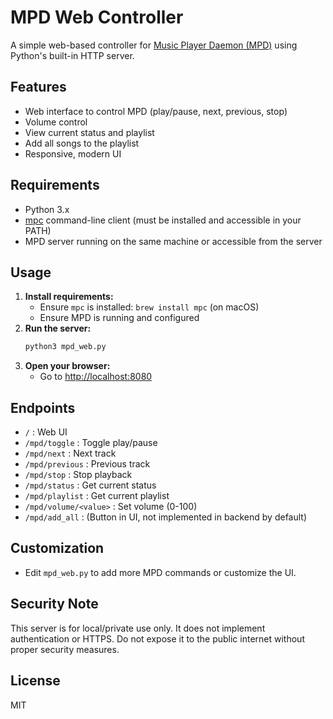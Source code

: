 # MPD Web Controller

A simple web-based controller for [Music Player Daemon (MPD)](https://www.musicpd.org/) using Python's built-in HTTP server.

## Features
- Web interface to control MPD (play/pause, next, previous, stop)
- Volume control
- View current status and playlist
- Add all songs to the playlist
- Responsive, modern UI

## Requirements
- Python 3.x
- [mpc](https://www.musicpd.org/clients/mpc/) command-line client (must be installed and accessible in your PATH)
- MPD server running on the same machine or accessible from the server

## Usage
1. **Install requirements:**
   - Ensure `mpc` is installed: `brew install mpc` (on macOS)
   - Ensure MPD is running and configured
2. **Run the server:**
   ```sh
   python3 mpd_web.py
   ```
3. **Open your browser:**
   - Go to [http://localhost:8080](http://localhost:8080)

## Endpoints
- `/` : Web UI
- `/mpd/toggle` : Toggle play/pause
- `/mpd/next` : Next track
- `/mpd/previous` : Previous track
- `/mpd/stop` : Stop playback
- `/mpd/status` : Get current status
- `/mpd/playlist` : Get current playlist
- `/mpd/volume/<value>` : Set volume (0-100)
- `/mpd/add_all` : (Button in UI, not implemented in backend by default)

## Customization
- Edit `mpd_web.py` to add more MPD commands or customize the UI.

## Security Note
This server is for local/private use only. It does not implement authentication or HTTPS. Do not expose it to the public internet without proper security measures.

## License
MIT
